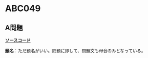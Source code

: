 # ABC049

## A問題

[**ソースコード**](https://atcoder.jp/contests/abc049/tasks/abc049_a)

**題名**：ただ題名がいい。問題に即して、問題文も母音のみとなっている。
